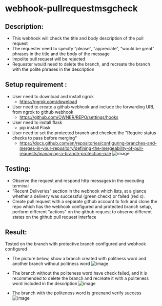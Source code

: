 # webhook-pullrequestmsgcheck

## Description:
   - This webhook will check the title and body description of the pull request
   - The requester need to specify “please”, “appreciate”, “would be great” phrases in the title and the body of the message
   - Impolite pull request will be rejected
   - Requester would need to delete the branch, and recreate the branch with the polite phrases in the  description

## Setup requirement :
   - User need to download and install ngrok
       *  https://ngrok.com/download
   - User need to create a github webhook and include the forwarding URL from ngrok to github webhook
       *  https://github.com/OWNER/REPO/settings/hooks
   - User need to install flask
       *   pip install Flask
   - User need to set the protected branch and checked the "Require status checks to pass before merging"
       * https://docs.github.com/en/repositories/configuring-branches-and-merges-in-your-repository/defining-the-mergeability-of-pull-requests/managing-a-branch-protection-rule
![image](https://user-images.githubusercontent.com/22057288/173727304-51c845a4-9c26-47b5-92ed-de8880af4feb.png)

## Testing:
   - Observe the request and respond http messages in the executing terminal
   - "Recent Deliveries" section in the webhook which lists, at a glance whether a delivery was successful (green check) or failed (red x).
   - Create pull request with a separate github account to fork and clone the repo which has the webhook configured and protected branch setup, perform different "actions" on the  github request to observe different states on the github pull request interface
  
## Result:
  Tested on the branch with protective branch configured and webhook configured
  - The picture below, show a branch created with politness word and another branch without politness word 
  ![image](https://user-images.githubusercontent.com/22057288/173721663-9f624d11-e86e-43bd-a6e6-2d12922f731e.png)
  
  - The branch without the politeness word have check failed, and it is recommended to delete the branch and recreate it with a politeness word included in the description
  ![image](https://user-images.githubusercontent.com/22057288/173722287-dc08aede-bb52-4867-a10d-f71dc77d49cf.png)
  
  - The branch with the politeness word is greenand verify success
  ![image](https://user-images.githubusercontent.com/22057288/173722883-1a0ddf12-86af-48f6-b306-1fba93d8ed6e.png)

  
